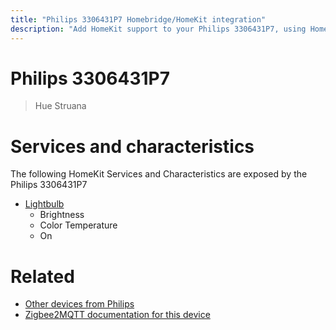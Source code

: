 ```yaml
---
title: "Philips 3306431P7 Homebridge/HomeKit integration"
description: "Add HomeKit support to your Philips 3306431P7, using Homebridge, Zigbee2MQTT and homebridge-z2m."
---
```

<!---
This file has been GENERATED using src/docgen/docgen.ts
DO NOT EDIT THIS FILE MANUALLY!
-->
# Philips 3306431P7
> Hue Struana


# Services and characteristics
The following HomeKit Services and Characteristics are exposed by
the Philips 3306431P7

* [Lightbulb](../../light.md)
  * Brightness
  * Color Temperature
  * On


# Related
* [Other devices from Philips](../index.md#philips)
* [Zigbee2MQTT documentation for this device](https://www.zigbee2mqtt.io/devices/3306431P7.html)